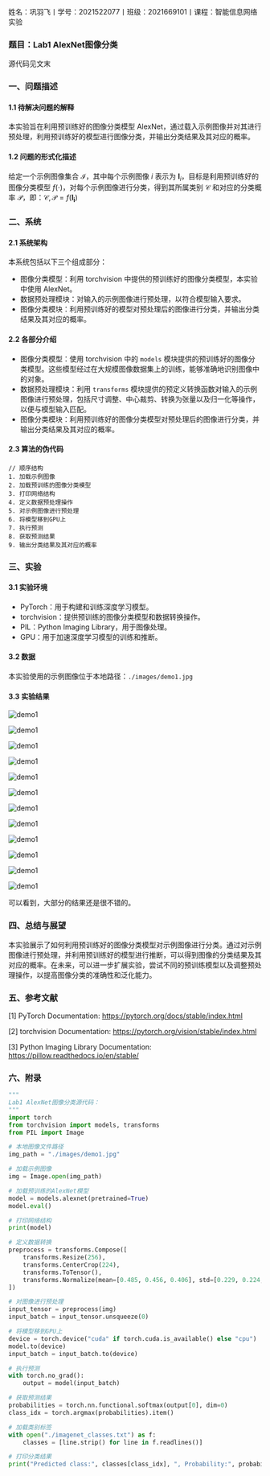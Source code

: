 姓名：巩羽飞丨学号：2021522077丨班级：2021669101丨课程：智能信息网络实验

### 题目：Lab1 AlexNet图像分类

源代码见文末

### 一、问题描述

#### 1.1 待解决问题的解释

本实验旨在利用预训练好的图像分类模型 AlexNet，通过载入示例图像并对其进行预处理，利用预训练好的模型进行图像分类，并输出分类结果及其对应的概率。

#### 1.2 问题的形式化描述

给定一个示例图像集合 $\mathcal{I}$，其中每个示例图像 $i$ 表示为 $\mathbf{I}_i$，目标是利用预训练好的图像分类模型 $f(\cdot)$，对每个示例图像进行分类，得到其所属类别 $\mathcal{C}$ 和对应的分类概率 $\mathcal{P}$，即：$\mathcal{C},\mathcal{P}=f(\mathbf{I_i})$

### 二、系统

#### 2.1 系统架构

本系统包括以下三个组成部分：

- 图像分类模型：利用 torchvision 中提供的预训练好的图像分类模型，本实验中使用 AlexNet。
- 数据预处理模块：对输入的示例图像进行预处理，以符合模型输入要求。
- 图像分类模块：利用预训练好的模型对预处理后的图像进行分类，并输出分类结果及其对应的概率。

#### 2.2 各部分介绍

- 图像分类模型：使用 torchvision 中的 `models` 模块提供的预训练好的图像分类模型。这些模型经过在大规模图像数据集上的训练，能够准确地识别图像中的对象。
- 数据预处理模块：利用 `transforms` 模块提供的预定义转换函数对输入的示例图像进行预处理，包括尺寸调整、中心裁剪、转换为张量以及归一化等操作，以便与模型输入匹配。
- 图像分类模块：利用预训练好的图像分类模型对预处理后的图像进行分类，并输出分类结果及其对应的概率。

#### 2.3 算法的伪代码

```
// 顺序结构
1. 加载示例图像
2. 加载预训练的图像分类模型
3. 打印网络结构
4. 定义数据预处理操作
5. 对示例图像进行预处理
6. 将模型移到GPU上
7. 执行预测
8. 获取预测结果
9. 输出分类结果及其对应的概率
```

### 三、实验

#### 3.1 实验环境

- PyTorch：用于构建和训练深度学习模型。
- torchvision：提供预训练的图像分类模型和数据转换操作。
- PIL：Python Imaging Library，用于图像处理。
- GPU：用于加速深度学习模型的训练和推断。

#### 3.2 数据

本实验使用的示例图像位于本地路径：`./images/demo1.jpg`

#### 3.3 实验结果

![demo1](./images/demo1.jpg)

![demo1](./images/result1.png)

![demo1](./images/demo2.jpg)

![demo1](./images/result2.png)

![demo1](./images/result2_1.png)

![demo1](./images/demo3.jpg)

![demo1](./images/result3.png)

![demo1](./images/demo4.jpg)

![demo1](./images/result4.png)

![demo1](./images/demo5.jpg)

![demo1](./images/result5.png)

![demo1](./images/result5_1.png)

可以看到，大部分的结果还是很不错的。

### 四、总结与展望

本实验展示了如何利用预训练好的图像分类模型对示例图像进行分类。通过对示例图像进行预处理，并利用预训练好的模型进行推断，可以得到图像的分类结果及其对应的概率。在未来，可以进一步扩展实验，尝试不同的预训练模型以及调整预处理操作，以提高图像分类的准确性和泛化能力。

### 五、参考文献

[1] PyTorch Documentation: https://pytorch.org/docs/stable/index.html

[2] torchvision Documentation: https://pytorch.org/vision/stable/index.html

[3] Python Imaging Library Documentation: https://pillow.readthedocs.io/en/stable/

### 六、附录

```Python
"""
Lab1 AlexNet图像分类源代码：
"""
import torch
from torchvision import models, transforms
from PIL import Image

# 本地图像文件路径
img_path = "./images/demo1.jpg"

# 加载示例图像
img = Image.open(img_path)

# 加载预训练的AlexNet模型
model = models.alexnet(pretrained=True)
model.eval()

# 打印网络结构
print(model)

# 定义数据转换
preprocess = transforms.Compose([
    transforms.Resize(256),
    transforms.CenterCrop(224),
    transforms.ToTensor(),
    transforms.Normalize(mean=[0.485, 0.456, 0.406], std=[0.229, 0.224, 0.225]),
])

# 对图像进行预处理
input_tensor = preprocess(img)
input_batch = input_tensor.unsqueeze(0)

# 将模型移到GPU上
device = torch.device("cuda" if torch.cuda.is_available() else "cpu")
model.to(device)
input_batch = input_batch.to(device)

# 执行预测
with torch.no_grad():
    output = model(input_batch)

# 获取预测结果
probabilities = torch.nn.functional.softmax(output[0], dim=0)
class_idx = torch.argmax(probabilities).item()

# 加载类别标签
with open("./imagenet_classes.txt") as f:
    classes = [line.strip() for line in f.readlines()]

# 打印分类结果
print("Predicted class:", classes[class_idx], ", Probability:", probabilities[class_idx].item())

```


